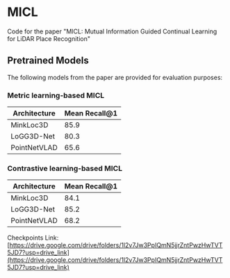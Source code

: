 # MICL

Code for the paper "MICL: Mutual Information Guided Continual Learning for LiDAR Place Recognition"

## Pretrained Models

The following models from the paper are provided for evaluation purposes:

### Metric learning-based MICL

| Architecture | Mean Recall@1 
|--------------|---------------
| MinkLoc3D    | 85.9          
| LoGG3D-Net   | 80.3          
| PointNetVLAD | 65.6          

### Contrastive learning-based MICL

| Architecture | Mean Recall@1 
|--------------|---------------
| MinkLoc3D    | 84.1          
| LoGG3D-Net   | 85.2          
| PointNetVLAD | 68.2          

Checkpoints Link: [https://drive.google.com/drive/folders/1l2v7Jw3PpIQmN5jjrZntPwzHwTVT5JD7?usp=drive_link](https://drive.google.com/drive/folders/1l2v7Jw3PpIQmN5jjrZntPwzHwTVT5JD7?usp=drive_link)
